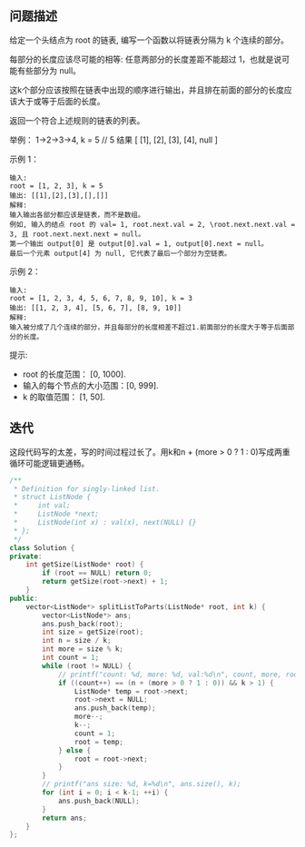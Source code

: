 ## 问题描述

给定一个头结点为 root 的链表, 编写一个函数以将链表分隔为 k 个连续的部分。

每部分的长度应该尽可能的相等: 任意两部分的长度差距不能超过 1，也就是说可能有些部分为 null。

这k个部分应该按照在链表中出现的顺序进行输出，并且排在前面的部分的长度应该大于或等于后面的长度。

返回一个符合上述规则的链表的列表。

举例： 1->2->3->4, k = 5 // 5 结果 [ [1], [2], [3], [4], null ]

示例 1：
```
输入: 
root = [1, 2, 3], k = 5
输出: [[1],[2],[3],[],[]]
解释:
输入输出各部分都应该是链表，而不是数组。
例如, 输入的结点 root 的 val= 1, root.next.val = 2, \root.next.next.val = 3, 且 root.next.next.next = null。
第一个输出 output[0] 是 output[0].val = 1, output[0].next = null。
最后一个元素 output[4] 为 null, 它代表了最后一个部分为空链表。
```
示例 2：
```
输入: 
root = [1, 2, 3, 4, 5, 6, 7, 8, 9, 10], k = 3
输出: [[1, 2, 3, 4], [5, 6, 7], [8, 9, 10]]
解释:
输入被分成了几个连续的部分，并且每部分的长度相差不超过1.前面部分的长度大于等于后面部分的长度。
```

提示:

- root 的长度范围： [0, 1000].
- 输入的每个节点的大小范围：[0, 999].
- k 的取值范围： [1, 50].

## 迭代

这段代码写的太差，写的时间过程过长了。用k和n + (more > 0 ? 1 : 0)写成两重循环可能逻辑更通畅。

```cpp
/**
 * Definition for singly-linked list.
 * struct ListNode {
 *     int val;
 *     ListNode *next;
 *     ListNode(int x) : val(x), next(NULL) {}
 * };
 */
class Solution {
private:
    int getSize(ListNode* root) {
        if (root == NULL) return 0;
        return getSize(root->next) + 1;
    }
public:
    vector<ListNode*> splitListToParts(ListNode* root, int k) {
        vector<ListNode*> ans;
        ans.push_back(root);
        int size = getSize(root);
        int n = size / k;
        int more = size % k;
        int count = 1;
        while (root != NULL) {    
            // printf("count: %d, more: %d, val:%d\n", count, more, root->val);        
            if ((count++) == (n + (more > 0 ? 1 : 0)) && k > 1) {
                ListNode* temp = root->next;
                root->next = NULL;
                ans.push_back(temp);
                more--;
                k--;
                count = 1;
                root = temp;
            } else {
                root = root->next;
            }
        }
        // printf("ans size: %d, k=%d\n", ans.size(), k);        
        for (int i = 0; i < k-1; ++i) {
            ans.push_back(NULL);
        }
        return ans;
    }
};
```

